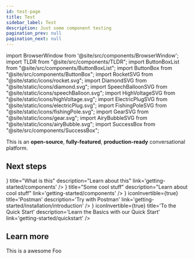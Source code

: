```yaml
---
id: test-page
title: Test
sidebar_label: Test
description: Just some component testing
pagination_prev: null
pagination_next: null
---
```


import BrowserWindow from '@site/src/components/BrowserWindow';
import TLDR from "@site/src/components/TLDR";
import ButtonBoxList from "@site/src/components/ButtonBoxList";
import ButtonBox from "@site/src/components/ButtonBox";
import RocketSVG from "@site/static/icons/rocket.svg";
import DiamondSVG from "@site/static/icons/diamond.svg";
import SpeechBalloonSVG from "@site/static/icons/speechBalloon.svg";
import HighVoltageSVG from "@site/static/icons/highVoltage.svg";
import ElectricPlugSVG from "@site/static/icons/electricPlug.svg";
import FishingPoleSVG from "@site/static/icons/fishingPole.svg";
import GearSVG from "@site/static/icons/gear.svg";
import AiryBubbleSVG from "@site/static/icons/airyBubble.svg";
import SuccessBox from "@site/src/components/SuccessBox";


<TLDR>

This is an **open-source**, **fully-featured**, **production-ready**
conversational platform.

</TLDR>


## Next steps

<ButtonBoxList>
<ButtonBox
    icon={<HighVoltageSVG />}
    title="What is this"
    description="Learn about this"
    link='getting-started/components'
/>
<ButtonBox
    icon={<SpeechBalloonSVG />}
    title="Some cool stuff"
    description="Learn about cool stuff"
    link='getting-started/components'
/>
<ButtonBox
    icon={<RocketSVG />}
    iconInvertible={true}
    title='Postman'
    description='Try with Postman'
    link='getting-started/installation/introduction'
/>
<ButtonBox
    icon={<DiamondSVG />}
    iconInvertible={true}
    title='To the Quick Start'
    description='Learn the Basics with our Quick Start'
    link='getting-started/quickstart'
/>
</ButtonBoxList>

<SuccessBox>

## Learn more
This is a awesome Foo

</SuccessBox>